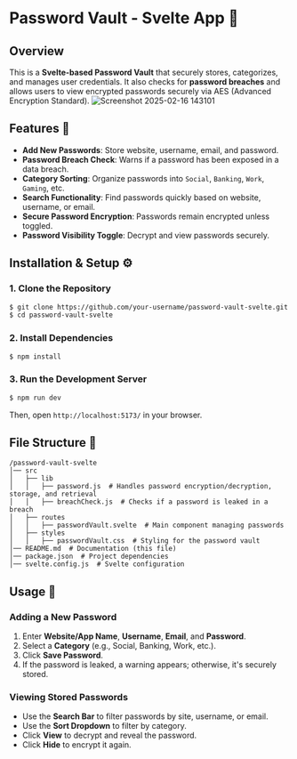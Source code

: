 # Password Vault - Svelte App 🔐

## Overview
This is a **Svelte-based Password Vault** that securely stores, categorizes, and manages user credentials. It also checks for **password breaches** and allows users to view encrypted passwords securely via AES (Advanced Encryption Standard).
![Screenshot 2025-02-16 143101](https://github.com/user-attachments/assets/a11e71e9-815b-438e-a400-9a6dc6298696)

## Features 🌟
- **Add New Passwords**: Store website, username, email, and password.
- **Password Breach Check**: Warns if a password has been exposed in a data breach.
- **Category Sorting**: Organize passwords into `Social`, `Banking`, `Work`, `Gaming`, etc.
- **Search Functionality**: Find passwords quickly based on website, username, or email.
- **Secure Password Encryption**: Passwords remain encrypted unless toggled.
- **Password Visibility Toggle**: Decrypt and view passwords securely.

## Installation & Setup ⚙️

### **1. Clone the Repository**
```sh
$ git clone https://github.com/your-username/password-vault-svelte.git
$ cd password-vault-svelte
```

### **2. Install Dependencies**
```sh
$ npm install
```

### **3. Run the Development Server**
```sh
$ npm run dev
```
Then, open `http://localhost:5173/` in your browser.

## File Structure 📂
```
/password-vault-svelte
│── src
│   ├── lib
│   │   ├── password.js  # Handles password encryption/decryption, storage, and retrieval
│   │   ├── breachCheck.js  # Checks if a password is leaked in a breach
│   ├── routes
│   │   ├── passwordVault.svelte  # Main component managing passwords
│   ├── styles
│   │   ├── passwordVault.css  # Styling for the password vault
│── README.md  # Documentation (this file)
│── package.json  # Project dependencies
│── svelte.config.js  # Svelte configuration
```

## Usage 📖

### **Adding a New Password**
1. Enter **Website/App Name**, **Username**, **Email**, and **Password**.
2. Select a **Category** (e.g., Social, Banking, Work, etc.).
3. Click **Save Password**.
4. If the password is leaked, a warning appears; otherwise, it's securely stored.

### **Viewing Stored Passwords**
- Use the **Search Bar** to filter passwords by site, username, or email.
- Use the **Sort Dropdown** to filter by category.
- Click **View** to decrypt and reveal the password.
- Click **Hide** to encrypt it again.

